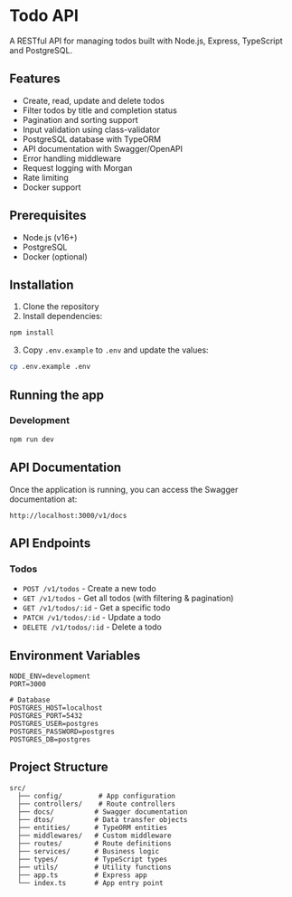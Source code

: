 # Todo API

A RESTful API for managing todos built with Node.js, Express, TypeScript and PostgreSQL.

## Features

- Create, read, update and delete todos
- Filter todos by title and completion status
- Pagination and sorting support
- Input validation using class-validator
- PostgreSQL database with TypeORM
- API documentation with Swagger/OpenAPI
- Error handling middleware
- Request logging with Morgan
- Rate limiting
- Docker support

## Prerequisites

- Node.js (v16+)
- PostgreSQL
- Docker (optional)

## Installation

1. Clone the repository
2. Install dependencies:

```bash
npm install
```
3. Copy `.env.example` to `.env` and update the values:

```bash
cp .env.example .env
```

## Running the app

### Development
```bash
npm run dev
```

## API Documentation

Once the application is running, you can access the Swagger documentation at:

```
http://localhost:3000/v1/docs
```

## API Endpoints

### Todos
- `POST /v1/todos` - Create a new todo
- `GET /v1/todos` - Get all todos (with filtering & pagination)
- `GET /v1/todos/:id` - Get a specific todo
- `PATCH /v1/todos/:id` - Update a todo
- `DELETE /v1/todos/:id` - Delete a todo

## Environment Variables

```
NODE_ENV=development
PORT=3000

# Database
POSTGRES_HOST=localhost
POSTGRES_PORT=5432
POSTGRES_USER=postgres
POSTGRES_PASSWORD=postgres
POSTGRES_DB=postgres
```

## Project Structure

```
src/
  ├── config/         # App configuration
  ├── controllers/    # Route controllers
  ├── docs/          # Swagger documentation
  ├── dtos/          # Data transfer objects
  ├── entities/      # TypeORM entities
  ├── middlewares/   # Custom middleware
  ├── routes/        # Route definitions
  ├── services/      # Business logic
  ├── types/         # TypeScript types
  ├── utils/         # Utility functions
  ├── app.ts         # Express app
  └── index.ts       # App entry point
```